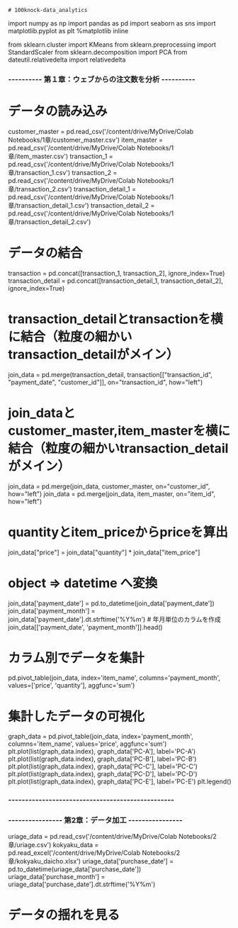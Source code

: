 	# 100knock-data_analytics

import numpy as np
import pandas as pd
import seaborn as sns
import matplotlib.pyplot as plt
%matplotlib inline

from sklearn.cluster import KMeans
from sklearn.preprocessing import StandardScaler
from sklearn.decomposition import PCA
from dateutil.relativedelta import relativedelta

### ---------- 第１章：ウェブからの注文数を分析 ---------- ###

# データの読み込み
customer_master = pd.read_csv('/content/drive/MyDrive/Colab Notebooks/1章/customer_master.csv')
item_master = pd.read_csv('/content/drive/MyDrive/Colab Notebooks/1章/item_master.csv')
transaction_1 = pd.read_csv('/content/drive/MyDrive/Colab Notebooks/1章/transaction_1.csv')
transaction_2 = pd.read_csv('/content/drive/MyDrive/Colab Notebooks/1章/transaction_2.csv')
transaction_detail_1 = pd.read_csv('/content/drive/MyDrive/Colab Notebooks/1章/transaction_detail_1.csv')
transaction_detail_2 = pd.read_csv('/content/drive/MyDrive/Colab Notebooks/1章/transaction_detail_2.csv')

# データの結合
transaction = pd.concat([transaction_1, transaction_2], ignore_index=True)
transaction_detail = pd.concat([transaction_detail_1, transaction_detail_2], ignore_index=True)

# transaction_detailとtransactionを横に結合（粒度の細かいtransaction_detailがメイン）
join_data = pd.merge(transaction_detail, transaction[["transaction_id", "payment_date", "customer_id"]], on="transaction_id", how="left")

# join_dataとcustomer_master,item_masterを横に結合（粒度の細かいtransaction_detailがメイン）
join_data = pd.merge(join_data, customer_master, on="customer_id", how="left")
join_data = pd.merge(join_data, item_master, on="item_id", how="left")

# quantityとitem_priceからpriceを算出
join_data["price"] = join_data["quantity"] * join_data["item_price"]

# object ⇒ datetime へ変換
join_data['payment_date'] = pd.to_datetime(join_data['payment_date'])
join_data['payment_month'] = join_data['payment_date'].dt.strftime('%Y%m') # 年月単位のカラムを作成
join_data[['payment_date', 'payment_month']].head()

# カラム別でデータを集計
pd.pivot_table(join_data, index='item_name', columns='payment_month', values=['price', 'quantity'], aggfunc='sum')

# 集計したデータの可視化
graph_data = pd.pivot_table(join_data, index='payment_month', columns='item_name', values='price', aggfunc='sum')
plt.plot(list(graph_data.index), graph_data['PC-A'], label='PC-A')
plt.plot(list(graph_data.index), graph_data['PC-B'], label='PC-B')
plt.plot(list(graph_data.index), graph_data['PC-C'], label='PC-C')
plt.plot(list(graph_data.index), graph_data['PC-D'], label='PC-D')
plt.plot(list(graph_data.index), graph_data['PC-E'], label='PC-E')
plt.legend()

### ------------------------------------------------- ###



### ---------------- 第2章：データ加工 ---------------- ###

uriage_data = pd.read_csv('/content/drive/MyDrive/Colab Notebooks/2章/uriage.csv')
kokyaku_data = pd.read_excel('/content/drive/MyDrive/Colab Notebooks/2章/kokyaku_daicho.xlsx')
uriage_data['purchase_date'] = pd.to_datetime(uriage_data['purchase_date'])
uriage_data['purchase_month'] = uriage_data['purchase_date'].dt.strftime('%Y%m')

# データの揺れを見る


